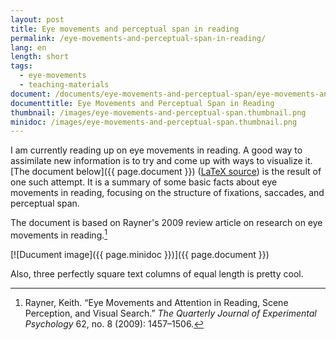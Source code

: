 ```yaml
---
layout: post
title: Eye movements and perceptual span in reading 
permalink: /eye-movements-and-perceptual-span-in-reading/
lang: en
length: short
tags: 
  - eye-movements
  - teaching-materials
document: /documents/eye-movements-and-perceptual-span/eye-movements-and-perceptual-span.tex.pdf
documenttitle: Eye Movements and Perceptual Span in Reading
thumbnail: /images/eye-movements-and-perceptual-span.thumbnail.png
minidoc: /images/eye-movements-and-perceptual-span.thumbnail.png
---
```


I am currently reading up on eye movements in reading. A good way to assimilate new information is to try and come up with ways to visualize it. [The document below]({{ page.document }})
([LaTeX source](/documents/eye-movements-and-perceptual-span/eye-movements-and-perceptual-span.tex))
is the result of one such attempt. It is a summary of some basic facts about eye movements in reading, focusing on the structure of fixations, saccades, and perceptual span.

The document is based on Rayner's 2009 review article on research on eye movements in reading.[^rayner]


[^rayner]: Rayner, Keith. “Eye Movements and Attention in Reading, Scene Perception, and Visual Search.” *The Quarterly Journal of Experimental Psychology*&nbsp;62, no.&nbsp;8 (2009): 1457–1506.

[![Ducument image]({{ page.minidoc }})]({{ page.document }})

Also, three perfectly square text columns of equal length is pretty cool.
